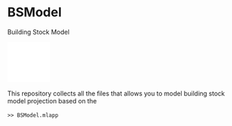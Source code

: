 # BSModel
Building Stock Model

![Tux, the Linux mascot](/BSModel/fig/iconsmall.png)

This repository collects all the files that allows you to model building stock model projection based on the 

`` >> BSModel.mlapp ``

